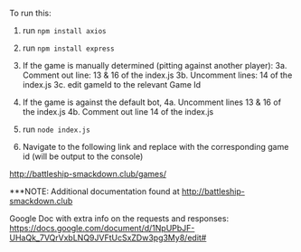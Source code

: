 To run this:

1. run  ```npm install axios```
2. run  ```npm install express```


3. If the game is manually determined (pitting against another player):
    3a. Comment out line: 13 & 16 of the index.js
    3b. Uncomment lines: 14 of the index.js
    3c. edit gameId to the relevant Game Id
    
4. If the game is against the default bot, 
    4a. Uncomment lines 13 & 16 of the index.js
    4b. Comment out line 14 of the index.js


5. run ```node index.js```
6. Navigate to the following link and replace <ID> with the corresponding game id (will be output to the console)

http://battleship-smackdown.club/games/<ID>


***NOTE: Additional documentation found at http://battleship-smackdown.club

Google Doc with extra info on the requests and responses:
https://docs.google.com/document/d/1NpUPbJF-UHaQk_7VQrVxbLNQ9JVFtUcSxZDw3pg3My8/edit#